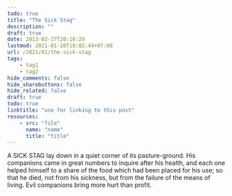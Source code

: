 ```yaml
---
todo: true
title: "The Sick Stag"
description: ""
draft: true
date: 2013-02-27T20:10:29
lastmod: 2021-01-20T19:02:44+07:00
url: /2021/01/the-sick-stag
tags:
    - tag1
    - tag2
hide_comments: false
hide_sharebuttons: false
hide_related: false
draft: true
todo: true
linktitle: "use for linking to this post"
resources:
    - src: "file"
      name: "name"
      title: "title"
---
```


A SICK STAG lay down in a quiet corner of its pasture-ground. His companions came in great numbers to inquire after his health, and each one helped himself to a share of the food which had been placed for his use; so that he died, not from his sickness, but from the failure of the means of living.
Evil companions bring more hurt than profit.

